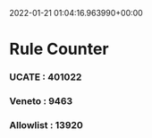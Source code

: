 2022-01-21 01:04:16.963990+00:00
# Rule Counter 
 ### UCATE : 401022

 ### Veneto : 9463

 ### Allowlist : 13920